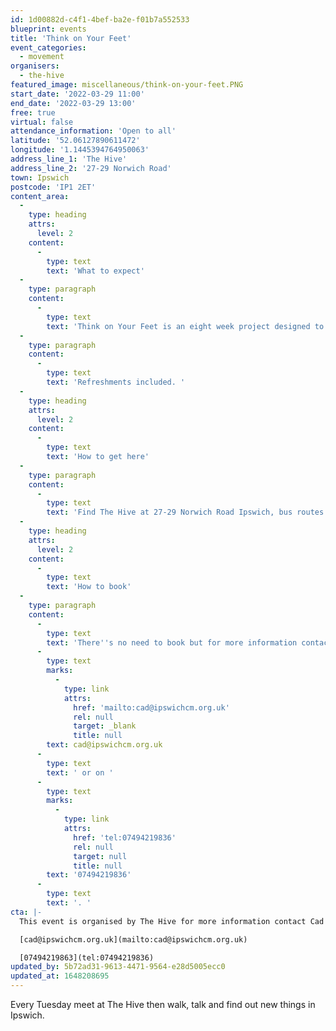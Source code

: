 ```yaml
---
id: 1d00882d-c4f1-4bef-ba2e-f01b7a552533
blueprint: events
title: 'Think on Your Feet'
event_categories:
  - movement
organisers:
  - the-hive
featured_image: miscellaneous/think-on-your-feet.PNG
start_date: '2022-03-29 11:00'
end_date: '2022-03-29 13:00'
free: true
virtual: false
attendance_information: 'Open to all'
latitude: '52.06127890611472'
longitude: '1.1445394764950063'
address_line_1: 'The Hive'
address_line_2: '27-29 Norwich Road'
town: Ipswich
postcode: 'IP1 2ET'
content_area:
  -
    type: heading
    attrs:
      level: 2
    content:
      -
        type: text
        text: 'What to expect'
  -
    type: paragraph
    content:
      -
        type: text
        text: 'Think on Your Feet is an eight week project designed to get people talking, walking and connecting. Every Tuesday, meet at The Hive on Norwich Road to walk, talk and discover Ipswich in a new way. The walks will take place between 11am and 1pm on Tuesdays, meeting and finishing at The Hive. '
  -
    type: paragraph
    content:
      -
        type: text
        text: 'Refreshments included. '
  -
    type: heading
    attrs:
      level: 2
    content:
      -
        type: text
        text: 'How to get here'
  -
    type: paragraph
    content:
      -
        type: text
        text: 'Find The Hive at 27-29 Norwich Road Ipswich, bus routes are easily available nearby. '
  -
    type: heading
    attrs:
      level: 2
    content:
      -
        type: text
        text: 'How to book'
  -
    type: paragraph
    content:
      -
        type: text
        text: 'There''s no need to book but for more information contact Cad at '
      -
        type: text
        marks:
          -
            type: link
            attrs:
              href: 'mailto:cad@ipswichcm.org.uk'
              rel: null
              target: _blank
              title: null
        text: cad@ipswichcm.org.uk
      -
        type: text
        text: ' or on '
      -
        type: text
        marks:
          -
            type: link
            attrs:
              href: 'tel:07494219836'
              rel: null
              target: null
              title: null
        text: '07494219836'
      -
        type: text
        text: '. '
cta: |-
  This event is organised by The Hive for more information contact Cad on: 

  [cad@ipswichcm.org.uk](mailto:cad@ipswichcm.org.uk)

  [07494219863](tel:07494219836)
updated_by: 5b72ad31-9613-4471-9564-e28d5005ecc0
updated_at: 1648208695
---
```

Every Tuesday meet at The Hive then walk, talk and find out new things in Ipswich.